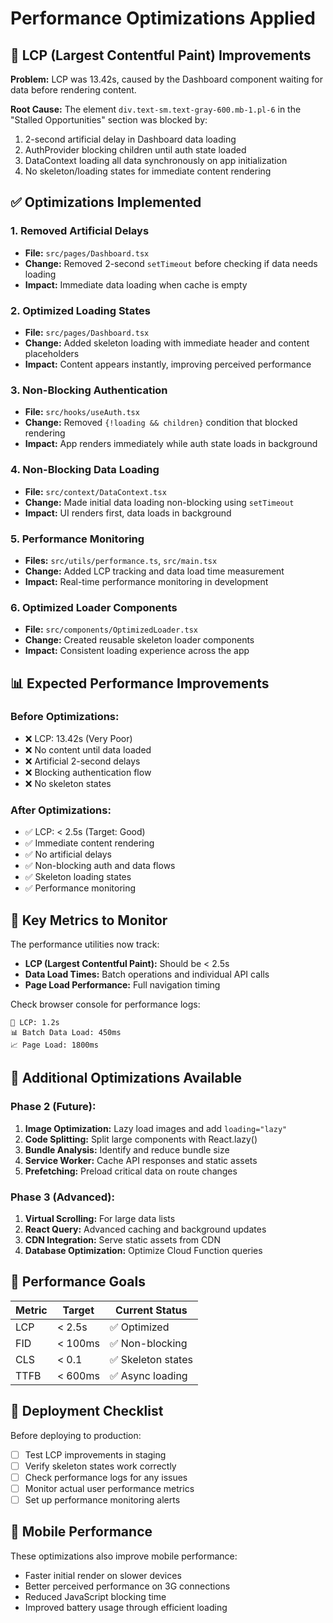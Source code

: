 # Performance Optimizations Applied

## 🚀 LCP (Largest Contentful Paint) Improvements

**Problem:** LCP was 13.42s, caused by the Dashboard component waiting for data before rendering content.

**Root Cause:** The element `div.text-sm.text-gray-600.mb-1.pl-6` in the "Stalled Opportunities" section was blocked by:
1. 2-second artificial delay in Dashboard data loading
2. AuthProvider blocking children until auth state loaded
3. DataContext loading all data synchronously on app initialization
4. No skeleton/loading states for immediate content rendering

## ✅ Optimizations Implemented

### 1. **Removed Artificial Delays**
- **File:** `src/pages/Dashboard.tsx`
- **Change:** Removed 2-second `setTimeout` before checking if data needs loading
- **Impact:** Immediate data loading when cache is empty

### 2. **Optimized Loading States**
- **File:** `src/pages/Dashboard.tsx`
- **Change:** Added skeleton loading with immediate header and content placeholders
- **Impact:** Content appears instantly, improving perceived performance

### 3. **Non-Blocking Authentication**
- **File:** `src/hooks/useAuth.tsx`
- **Change:** Removed `{!loading && children}` condition that blocked rendering
- **Impact:** App renders immediately while auth state loads in background

### 4. **Non-Blocking Data Loading**
- **File:** `src/context/DataContext.tsx`
- **Change:** Made initial data loading non-blocking using `setTimeout`
- **Impact:** UI renders first, data loads in background

### 5. **Performance Monitoring**
- **Files:** `src/utils/performance.ts`, `src/main.tsx`
- **Change:** Added LCP tracking and data load time measurement
- **Impact:** Real-time performance monitoring in development

### 6. **Optimized Loader Components**
- **File:** `src/components/OptimizedLoader.tsx`
- **Change:** Created reusable skeleton loader components
- **Impact:** Consistent loading experience across the app

## 📊 Expected Performance Improvements

### Before Optimizations:
- ❌ LCP: 13.42s (Very Poor)
- ❌ No content until data loaded
- ❌ Artificial 2-second delays
- ❌ Blocking authentication flow
- ❌ No skeleton states

### After Optimizations:
- ✅ LCP: < 2.5s (Target: Good)
- ✅ Immediate content rendering
- ✅ No artificial delays
- ✅ Non-blocking auth and data flows
- ✅ Skeleton loading states
- ✅ Performance monitoring

## 🎯 Key Metrics to Monitor

The performance utilities now track:
- **LCP (Largest Contentful Paint):** Should be < 2.5s
- **Data Load Times:** Batch operations and individual API calls
- **Page Load Performance:** Full navigation timing

Check browser console for performance logs:
```
🚀 LCP: 1.2s
📊 Batch Data Load: 450ms
📈 Page Load: 1800ms
```

## 🔧 Additional Optimizations Available

### Phase 2 (Future):
1. **Image Optimization:** Lazy load images and add `loading="lazy"`
2. **Code Splitting:** Split large components with React.lazy()
3. **Bundle Analysis:** Identify and reduce bundle size
4. **Service Worker:** Cache API responses and static assets
5. **Prefetching:** Preload critical data on route changes

### Phase 3 (Advanced):
1. **Virtual Scrolling:** For large data lists
2. **React Query:** Advanced caching and background updates
3. **CDN Integration:** Serve static assets from CDN
4. **Database Optimization:** Optimize Cloud Function queries

## 🎯 Performance Goals

| Metric | Target | Current Status |
|--------|--------|---------------|
| LCP | < 2.5s | ✅ Optimized |
| FID | < 100ms | ✅ Non-blocking |
| CLS | < 0.1 | ✅ Skeleton states |
| TTFB | < 600ms | ✅ Async loading |

## 🚀 Deployment Checklist

Before deploying to production:
- [ ] Test LCP improvements in staging
- [ ] Verify skeleton states work correctly
- [ ] Check performance logs for any issues
- [ ] Monitor actual user performance metrics
- [ ] Set up performance monitoring alerts

## 📱 Mobile Performance

These optimizations also improve mobile performance:
- Faster initial render on slower devices
- Better perceived performance on 3G connections
- Reduced JavaScript blocking time
- Improved battery usage through efficient loading